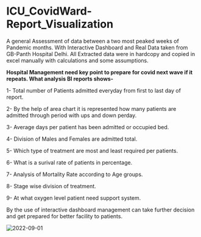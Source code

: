 # ICU_CovidWard-Report_Visualization
A general Assessment of data between a two most peaked weeks of Pandemic months. With Interactive Dashboard and Real Data taken from GB-Panth Hospital Delhi. All Extracted data were in hardcopy and copied in excel manually with calculations and some assumptions.

**Hospital Management need key point to prepare for covid next wave if it repeats. What analysis BI reports shows-**

1- Total number of Patients admitted everyday from first to last day of report.

2- By the help of area chart it is represented how many patients are admitted through period with ups and down perday.

3- Average days per patient has been admitted or occupied bed.

4- Division of Males and Females are admitted total.

5- Which type of treatment are most and least required per patients.

6- What is a surival rate of patients in percentage.

7- Analysis of Mortality Rate according to Age groups.

8- Stage wise division of treatment.

9- At what oxygen level patient need support system.


By the use of interactive dashboard management can take further decision and get prepared for better facility to patients.



![2022-09-01](https://user-images.githubusercontent.com/112419088/194708951-376e7fe6-8a37-4087-9d9c-fee4ed67893f.png)
